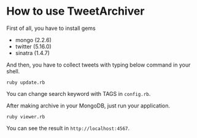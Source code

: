 # How to use TweetArchiver

First of all, you have to install gems

- mongo (2.2.6)
- twitter (5.16.0)
- sinatra (1.4.7)

And then, you have to collect tweets with typing below command in your shell.
```
ruby update.rb
```
You can change search keyword with TAGS in `config.rb`.

After making archive in your MongoDB, just run your application.
```
ruby viewer.rb
```
You can see the result in `http://localhost:4567`.
